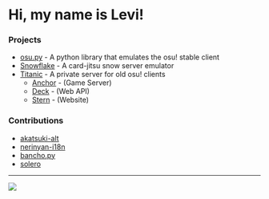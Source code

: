 
# Hi, my name is Levi!

### Projects

- [osu.py](https://github.com/Lekuruu/osu.py) - A python library that emulates the osu! stable client
- [Snowflake](https://github.com/Lekuruu/snowflake) - A card-jitsu snow server emulator
- [Titanic](https://github.com/osuTitanic/titanic) - A private server for old osu! clients
    - [Anchor](https://github.com/osuTitanic/anchor) - (Game Server)
    - [Deck](https://github.com/osuTitanic/deck) - (Web API)
    - [Stern](https://github.com/osuTitanic/stern) - (Website)

### Contributions

- [akatsuki-alt](https://github.com/kanaarima/)
- [nerinyan-i18n](https://github.com/Nerinyan/Nerinyan-i18n)
- [bancho.py](https://github.com/osuAkatsuki/bancho.py)
- [solero](https://github.com/solero/)

---

![](http://github-profile-summary-cards.vercel.app/api/cards/profile-details?username=Lekuruu&theme=aura) 
